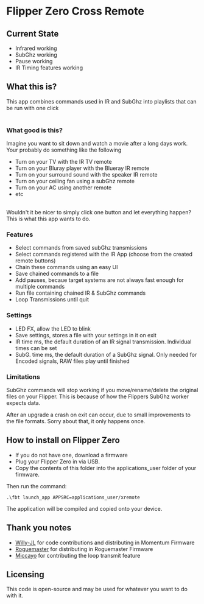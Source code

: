 # Flipper Zero Cross Remote

## Current State
- Infrared working
- SubGhz working
- Pause working
- IR Timing features working

## What this is?
This app combines commands used in IR and SubGhz into playlists that can be run with one click
<br><br>

### What good is this?
Imagine you want to sit down and watch a movie after a long days work. <br>
Your probably do something like the following<br>
- Turn on your TV with the IR TV remote<br>
- Turn on your Bluray player with the Blueray IR remote<br>
- Turn on your surround sound with the speaker IR remote<br>
- Turn on your ceiling fan using a subGhz remote<br>
- Turn on your AC using another remote<br>
- etc<br>
<br>
Wouldn't it be nicer to simply click one button and let everything happen? This is what this app wants to do. <br>

### Features
- Select commands from saved subGhz transmissions
- Select commands registered with the IR App (choose from the created remote buttons)<br>
- Chain these commands using an easy UI<br>
- Save chained commands to a file<br>
- Add pauses, becaue target systems are not always fast enough for multiple commands<br>
- Run file containing chained IR & SubGhz commands<br>
- Loop Transmissions until quit

### Settings
- LED FX, allow the LED to blink
- Save settings, stores a file with your settings in it on exit
- IR time ms, the default duration of an IR signal transmission. Individual times can be set
- SubG. time ms, the default duration of a SubGhz signal. Only needed for Encoded signals, RAW files play until finished

### Limitations
SubGhz commands will stop working if you move/rename/delete the original files on your Flipper. This is because of how the Flippers SubGhz worker expects data. 

After an upgrade a crash on exit can occur, due to small improvements to the file formats. Sorry about that, it only happens once. 

## How to install on Flipper Zero
- If you do not have one, download a firmware<br>
- Plug your Flipper Zero in via USB. <br>
- Copy the contents of this folder into the applications_user folder of your firmware. <br> 

Then run the command: 
 ```
.\fbt launch_app APPSRC=applications_user/xremote
 ```
The application will be compiled and copied onto your device. 

## Thank you notes
- [Willy-JL](https://github.com/Willy-JL) for code contributions and distributing in Momentum Firmware
- [Roguemaster](https://github.com/RogueMaster/flipperzero-firmware-wPlugins) for distributing in Roguemaster Firmware
- [Miccayo](https://github.com/miccayo) for contributing the loop transmit feature

## Licensing
This code is open-source and may be used for whatever you want to do with it. 